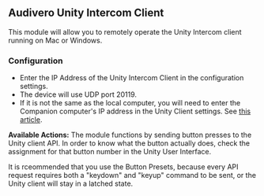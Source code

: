 ## Audivero Unity Intercom Client

This module will allow you to remotely operate the Unity Intercom client running on Mac or Windows.

### Configuration

- Enter the IP Address of the Unity Intercom Client in the configuration settings.
- The device will use UDP port 20119.
- If it is not the same as the local computer, you will need to enter the Companion computer's IP address in the Unity Client settings. See [this article]([https://www.unityintercom.com/unity-tech-notes/remote-stream-deck-control-for-mac-and-windows-clients).

**Available Actions:**
The module functions by sending button presses to the Unity client API.
In order to know what the button actually does, check the assignment for that button number in the Unity User Interface.

It is rceommended that you use the Button Presets, because every API request requires both a "keydown" and "keyup" command to be sent, or the Unity client will stay in a latched state.
